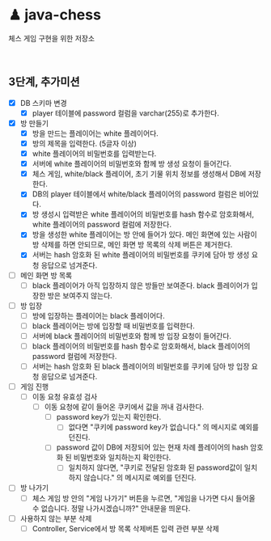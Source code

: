 # ♟ java-chess
체스 게임 구현을 위한 저장소

<br>

## 3단계, 추가미션

- [x] DB 스키마 변경
    - [x] player 테이블에 password 컬럼을 varchar(255)로 추가한다.

- [x] 방 만들기
    - [x] 방을 만드는 플레이어는 white 플레이어다.
    - [x] 방의 제목을 입력한다. (5글자 이상)
    - [x] white 플레이어의 비밀번호를 입력받는다.
    - [x] 서버에 white 플레이어의 비밀번호와 함께 방 생성 요청이 들어간다.
    - [x] 체스 게임, white/black 플레이어, 초기 기물 위치 정보를 생성해서 DB에 저장한다.
    - [x] DB의 player 테이블에서 white/black 플레이어의 password 컬럼은 비어있다.
    - [x] 방 생성시 입력받은 white 플레이어의 비밀번호를 hash 함수로 암호화해서, white 플레이어의 password 컬럼에 저장한다.
    - [x] 방을 생성한 white 플레이어는 방 안에 들어가 있다. 메인 화면에 있는 사람이 방 삭제를 하면 안되므로, 메인 화면 방 목록의 삭제 버튼은 제거한다.
    - [x] 서버는 hash 암호화 된 white 플레이어의 비밀번호를 쿠키에 담아 방 생성 요청 응답으로 넘겨준다.

- [ ] 메인 화면 방 목록
    - [ ] black 플레이어가 아직 입장하지 않은 방들만 보여준다. black 플레이어가 입장한 방은 보여주지 않는다.

- [ ] 방 입장
    - [ ] 방에 입장하는 플레이어는 black 플레이어다.
    - [ ] black 플레이어는 방에 입장할 때 비밀번호를 입력한다.
    - [ ] 서버에 black 플레이어의 비밀번호와 함께 방 입장 요청이 들어간다.
    - [ ] black 플레이어의 비밀번호를 hash 함수로 암호화해서, black 플레이어의 password 컬럼에 저장한다.
    - [ ] 서버는 hash 암호화 된 black 플레이어의 비밀번호를 쿠키에 담아 방 입장 요청 응답으로 넘겨준다.

- [ ] 게임 진행
    - [ ] 이동 요청 유효성 검사
        - [ ] 이동 요청에 같이 들어온 쿠키에서 값을 꺼내 검사한다.
            - [ ] password key가 있는지 확인한다.
                - [ ] 없다면 "쿠키에 password key가 없습니다." 의 메시지로 예외를 던진다.
            - [ ] password 값이 DB에 저장되어 있는 현재 차례 플레이어의 hash 암호화 된 비밀번호와 일치하는지 확인한다.
                - [ ] 일치하지 않다면, "쿠키로 전달된 암호화 된 password값이 일치하지 않습니다." 의 메시지로 예외를 던진다.

- [ ] 방 나가기
    - [ ] 체스 게임 방 안의 "게임 나가기" 버튼을 누르면, "게임을 나가면 다시 들어올 수 없습니다. 정말 나가시겠습니까?" 안내문을 띄운다.

- [ ] 사용하지 않는 부분 삭제
    - [ ] Controller, Service에서 방 목록 삭제버튼 입력 관련 부분 삭제

<br>
